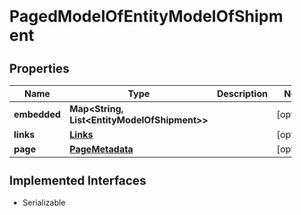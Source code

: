 

# PagedModelOfEntityModelOfShipment


## Properties

| Name | Type | Description | Notes |
|------------ | ------------- | ------------- | -------------|
|**embedded** | **Map&lt;String, List&lt;EntityModelOfShipment&gt;&gt;** |  |  [optional] |
|**links** | [**Links**](Links.md) |  |  [optional] |
|**page** | [**PageMetadata**](PageMetadata.md) |  |  [optional] |


## Implemented Interfaces

* Serializable


